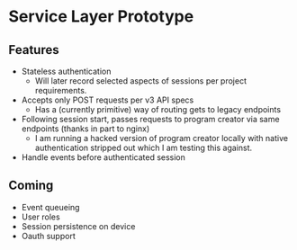 # Service Layer Prototype
## Features
* Stateless authentication
    * Will later record selected aspects of sessions per project requirements. 
* Accepts only POST requests per v3 API specs
    * Has a (currently primitive) way of routing gets to legacy endpoints
* Following session start, passes requests to program creator via same endpoints (thanks in part to nginx)
    * I am running a hacked version of program creator locally with native authentication stripped out which I am testing this against.
* Handle events before authenticated session

## Coming
* Event queueing
* User roles
* Session persistence on device
* Oauth support
